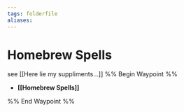 ```yaml
---
tags: folderfile
aliases:
---
```


# Homebrew Spells
see [[Here lie my suppliments...]]
%% Begin Waypoint %%
- **[[Homebrew Spells]]**

%% End Waypoint %%
